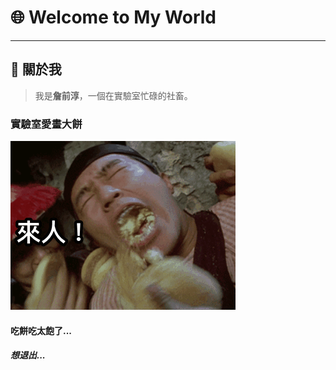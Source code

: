 # 🌐 **Welcome to My World**

---

## 🎉 **關於我**

> 我是**詹前淳**，一個在實驗室忙碌的社畜。


### 實驗室愛畫大餅
![吃餅](pic1.gif "請公子吃餅")
#### 吃餅吃太飽了...
##### 想退出...
